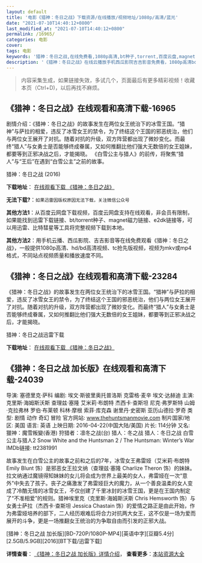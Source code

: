 ```yaml
---
layout: default
title: '电影《猎神：冬日之战》下载资源/在线播放/视频地址/1080p/高清/蓝光'
date: "2021-07-10T14:40:12+0800"
last_modified_at: "2021-07-10T14:40:12+0800"
permalink: /16965/
categories: 电影
cover:
tags: 电影
keywords: '猎神：冬日之战,在线免费看,1080p高清,bt种子,torrent,百度云盘,magnet,磁力链,迅雷下载资源'
description: '《猎神：冬日之战》在线云播放手机西瓜影院吉吉影音免费看，1080p高清bd/hd未删减完整版和tc抢先枪版，mkv/mp4格式，附带bt/torrent种子、magnet/磁力链、百度云盘、网盘资源迅雷下载链接'
---
```


>内容采集生成，如果链接失效，多试几个，页面最后有更多精彩视频！收藏本页（Ctrl+D)，以后再找不麻烦。


## 《猎神：冬日之战》在线观看和高清下载-16965

剧情介绍：《猎神：冬日之战》的故事发生在两位女王统治下的冰雪王国。“猎神”与萨拉的相爱，违反了冰雪女王的禁令，为了终结这个王国的邪恶统治，他们与两位女王展开了对抗。随着对抗的升级，双方阵营都出现了微妙变化。而最终“猎人”与女勇士是否能够终成眷属，又如何推翻比他们强大无数倍的女王姐妹，都要等到正邪决战之后，才能揭晓。   《白雪公主与猎人》的前传，将聚焦“猎人”与“王后”在遇到“白雪公主”之前的故事。


猎神：冬日之战 (2016)

**下载地址**： [在线观看下载 《猎神：冬日之战》](https://www.btbtdy.me/btdy/dy3020.html) 


**无法下载?**：`如果迅雷因版权原因无法下载，关注微信公众号 `

**其他方法1**：从百度云网盘下载视频，百度云网盘支持在线观看，非会员有限制，如果能找到迅雷下载链接、bt/torrent种子、magnet磁力链接、e2dk链接等，可以用迅雷、比特彗星等工具将完整视频下载到本地。

**其他方法2**：用手机云播、西瓜影院、吉吉影音等在线免费观看《猎神：冬日之战》，一般提供1080p高清、hd/bd高清视频、tc抢先版视频，视频为mkv或mp4格式，不同站点视频质量和播放速度不同。


## 《猎神：冬日之战》在线观看和高清下载-23284

《猎神：冬日之战》的故事发生在两位女王统治下的冰雪王国。&ldquo;猎神”与萨拉的相爱，违反了冰雪女王的禁令，为了终结这个王国的邪恶统治，他们与两位女王展开了对抗。随着对抗的升级，双方阵营都出现了微妙变化。而最终&ldquo;猎人”与女勇士是否能够终成眷属，又如何推翻比他们强大无数倍的女王姐妹，都要等到正邪决战之后，才能揭晓。<!---剧情end--->


猎神：冬日之战迅雷下载

**下载地址**： [在线观看下载 《猎神：冬日之战》](https://www.993dy.com//vod-detail-id-24982.html) 


## 《猎神：冬日之战 加长版》在线观看和高清下载-24039

导演: 塞德里克·萨科 编剧: 埃文·斯彼里奥托普洛斯 克雷格·麦辛 埃文·达赫迪 主演: 克里斯·海姆斯沃斯 查理兹·塞隆 艾米莉·布朗特 杰西卡·查斯坦 尼克·弗罗斯特 山姆·克拉弗林 罗伯·布莱顿 科林·摩根 索菲·库克森 谢里丹·史密斯 亚历山德拉·罗奇 类型: 剧情 动作 奇幻 冒险 官方网站: www.thehuntsmanmovie.com 制片国家/地区: 美国 语言: 英语 上映日期: 2016-04-22(中国大陆/美国) 片长: 114分钟 又名: 獵神：魔雪叛變(香港) 狩猎者：凛冬之战(台) 猎人：冬之战 猎人：冬日之战 白雪公主与猎人2 Snow White and the Huntsman 2 / The Huntsman: Winter’s War IMDb链接: tt2381991

故事发生在白雪公主的故事之前和之后的7年，冰雪女王弗雷娅（艾米莉·布朗特 Emily Blunt 饰）是邪恶女王拉文纳（查理兹·塞隆 Charlize Theron 饰）的妹妹。拉文纳通过魔镜得知妹妹的女儿将会成为世界上最美的女人，弗雷娅在一次“意外”中失去了孩子。丧子之痛激发了弗雷娅巨大的魔力，从一个善良温柔的女人变成了冷酷无情的冰雪女王，不仅创建了千里冰封的冰雪王国，更是在王国内制定了“不准相爱”的规则。猎神埃里克（克里斯·海姆斯沃斯 Chris Hemsworth 饰）与女勇士萨拉（杰西卡·查斯坦 Jessica Chastain 饰）的爱情之路正是由此开始，作为弗雷娅培养的部下，二人经历艰难后将合力对抗两大女王，这不仅是一场为爱而展开的斗争，更是一场推翻女王统治的为争取自由而引发的正邪大战。


[猎神：冬日之战 加长版][BD-720P/1080P-MP4][英语中字][豆瓣5.4分][2.5GB/5.9GB][2016][BT下载/迅雷下载]

**详情查看**： [《猎神：冬日之战 加长版》详情介绍](/movie/24039/)， **查看更多**：[本站资源大全](/movie/t/all/)


